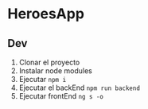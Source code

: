 # HeroesApp

## Dev

1. Clonar el proyecto
2. Instalar node modules
3. Ejecutar ```npm i```
2. Ejecutar el backEnd ```npm run backend```
3. Ejecutar frontEnd ```ng s -o```